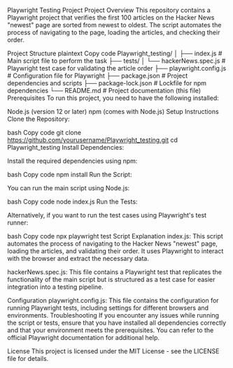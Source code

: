 Playwright Testing Project
Project Overview
This repository contains a Playwright project that verifies the first 100 articles on the Hacker News "newest" page are sorted from newest to oldest. The script automates the process of navigating to the page, loading the articles, and checking their order.

Project Structure
plaintext
Copy code
Playwright_testing/
│
├── index.js              # Main script file to perform the task
├── tests/
│   └── hackerNews.spec.js # Playwright test case for validating the article order
├── playwright.config.js  # Configuration file for Playwright
├── package.json          # Project dependencies and scripts
├── package-lock.json     # Lockfile for npm dependencies
└── README.md             # Project documentation (this file)
Prerequisites
To run this project, you need to have the following installed:

Node.js (version 12 or later)
npm (comes with Node.js)
Setup Instructions
Clone the Repository:

bash
Copy code
git clone https://github.com/yourusername/Playwright_testing.git
cd Playwright_testing
Install Dependencies:

Install the required dependencies using npm:

bash
Copy code
npm install
Run the Script:

You can run the main script using Node.js:

bash
Copy code
node index.js
Run the Tests:

Alternatively, if you want to run the test cases using Playwright's test runner:

bash
Copy code
npx playwright test
Script Explanation
index.js: This script automates the process of navigating to the Hacker News "newest" page, loading the articles, and validating their order. It uses Playwright to interact with the browser and extract the necessary data.

hackerNews.spec.js: This file contains a Playwright test that replicates the functionality of the main script but is structured as a test case for easier integration into a testing pipeline.

Configuration
playwright.config.js: This file contains the configuration for running Playwright tests, including settings for different browsers and environments.
Troubleshooting
If you encounter any issues while running the script or tests, ensure that you have installed all dependencies correctly and that your environment meets the prerequisites. You can refer to the official Playwright documentation for additional help.

License
This project is licensed under the MIT License - see the LICENSE file for details.
